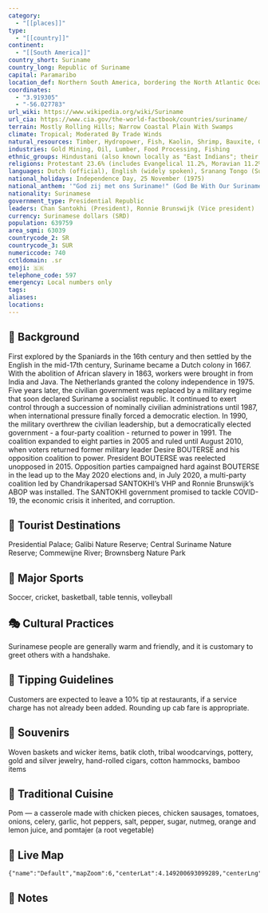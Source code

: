 ```yaml
---
category:
  - "[[places]]"
type:
  - "[[country]]"
continent:
  - "[[South America]]"
country_short: Suriname
country_long: Republic of Suriname
capital: Paramaribo
location_def: Northern South America, bordering the North Atlantic Ocean, between French Guiana and Guyana
coordinates:
  - "3.919305"
  - "-56.027783"
url_wiki: https://www.wikipedia.org/wiki/Suriname
url_cia: https://www.cia.gov/the-world-factbook/countries/suriname/
terrain: Mostly Rolling Hills; Narrow Coastal Plain With Swamps
climate: Tropical; Moderated By Trade Winds
natural_resources: Timber, Hydropower, Fish, Kaolin, Shrimp, Bauxite, Gold, And Small Amounts Of Nickel, Copper, Platinum, Iron Ore
industries: Gold Mining, Oil, Lumber, Food Processing, Fishing
ethnic_groups: Hindustani (also known locally as "East Indians"; their ancestors emigrated from northern India in the latter part of the 19th century) 27.4%, Maroon (their African ancestors were brought to the country in the 17th and 18th centuries as slaves and escaped to the interior) 21.7%, Creole (mixed White and Black) 15.7%, Javanese 13.7%, mixed 13.4%, other 7.6%, unspecified 0.6% (2012 est.)
religions: Protestant 23.6% (includes Evangelical 11.2%, Moravian 11.2%, Reformed .7%, Lutheran .5%), Hindu 22.3%, Roman Catholic 21.6%, Muslim 13.8%, other Christian 3.2%, Winti 1.8%, Jehovah's Witness 1.2%, other 1.7%, none 7.5%, unspecified 3.2% (2012 est.)
languages: Dutch (official), English (widely spoken), Sranang Tongo (Surinamese, sometimes called Taki-Taki, is the native language of Creoles and much of the younger population and is lingua franca among others), Caribbean Hindustani (a dialect of Hindi), Javanese
national_holidays: Independence Day, 25 November (1975)
national_anthem: '"God zij met ons Suriname!" (God Be With Our Suriname)'
nationality: Surinamese
government_type: Presidential Republic
leaders: Chan Santokhi (President), Ronnie Brunswijk (Vice president)
currency: Surinamese dollars (SRD)
population: 639759
area_sqmi: 63039
countrycode_2: SR
countrycode_3: SUR
numericcode: 740
cctldomain: .sr
emoji: 🇸🇷
telephone_code: 597
emergency: Local numbers only
tags: 
aliases: 
locations:
---
```

## 🌱 Background
First explored by the Spaniards in the 16th century and then settled by the English in the mid-17th century, Suriname became a Dutch colony in 1667. With the abolition of African slavery in 1863, workers were brought in from India and Java. The Netherlands granted the colony independence in 1975. Five years later, the civilian government was replaced by a military regime that soon declared Suriname a socialist republic. It continued to exert control through a succession of nominally civilian administrations until 1987, when international pressure finally forced a democratic election. In 1990, the military overthrew the civilian leadership, but a democratically elected government - a four-party coalition - returned to power in 1991. The coalition expanded to eight parties in 2005 and ruled until August 2010, when voters returned former military leader Desire BOUTERSE and his opposition coalition to power. President BOUTERSE was reelected unopposed in 2015. Opposition parties campaigned hard against BOUTERSE in the lead up to the May 2020 elections and, in July 2020, a multi-party coalition led by Chandrikapersad SANTOKHI’s VHP and Ronnie Brunswijk’s ABOP was installed. The SANTOKHI government promised to tackle COVID-19, the economic crisis it inherited, and corruption.

## 📌 Tourist Destinations
Presidential Palace; Galibi Nature Reserve; Central Suriname Nature Reserve; Commewijne River; Brownsberg Nature Park

## 🥇 Major Sports
Soccer, cricket, basketball, table tennis, volleyball

## 🎭 Cultural Practices
Surinamese people are generally warm and friendly, and it is customary to greet others with a handshake.

## 🫰 Tipping Guidelines
Customers are expected to leave a 10% tip at restaurants, if a service charge has not already been added. Rounding up cab fare is appropriate.

## 🎁 Souvenirs
Woven baskets and wicker items, batik cloth, tribal woodcarvings, pottery, gold and silver jewelry, hand-rolled cigars, cotton hammocks, bamboo items

## 🍲 Traditional Cuisine
Pom — a casserole made with chicken pieces, chicken sausages, tomatoes, onions, celery, garlic, hot peppers, salt, pepper, sugar, nutmeg, orange and lemon juice, and pomtajer (a root vegetable)

## 📡 Live Map
```mapview
{"name":"Default","mapZoom":6,"centerLat":4.149200693099289,"centerLng":-55.18432617187501,"query":"","chosenMapSource":0}
```

## 📒 Notes

